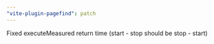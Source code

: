 ```yaml
---
"vite-plugin-pagefind": patch
---
```


Fixed executeMeasured return time (start - stop should be stop - start)
